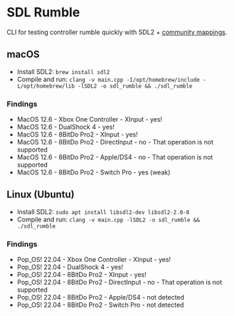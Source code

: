 # SDL Rumble

CLI for testing controller rumble quickly with SDL2 + [community mappings](https://github.com/gabomdq/SDL_GameControllerDB).

## macOS

- Install SDL2: `brew install sdl2`
- Compile and run: `clang -v main.cpp -I/opt/homebrew/include -L/opt/homebrew/lib -lSDL2 -o sdl_rumble && ./sdl_rumble`

### Findings

- MacOS 12.6 - Xbox One Controller - XInput - yes!
- MacOS 12.6 - DualShock 4 - yes!
- MacOS 12.6 - 8BitDo Pro2 - XInput - yes!
- MacOS 12.6 - 8BitDo Pro2 - DirectInput - no - That operation is not supported
- MacOS 12.6 - 8BitDo Pro2 - Apple/DS4 - no - That operation is not supported
- MacOS 12.6 - 8BitDo Pro2 - Switch Pro - yes (weak)

## Linux (Ubuntu)

- Install SDL2: `sudo apt install libsdl2-dev libsdl2-2.0-0`
- Compile and run: `clang -v main.cpp -lSDL2 -o sdl_rumble && ./sdl_rumble`

### Findings

- Pop_OS! 22.04 - Xbox One Controller - XInput - yes!
- Pop_OS! 22.04 - DualShock 4 - yes!
- Pop_OS! 22.04 - 8BitDo Pro2 - XInput - yes!
- Pop_OS! 22.04 - 8BitDo Pro2 - DirectInput - no - That operation is not supported
- Pop_OS! 22.04 - 8BitDo Pro2 - Apple/DS4 - not detected
- Pop_OS! 22.04 - 8BitDo Pro2 - Switch Pro - not detected

